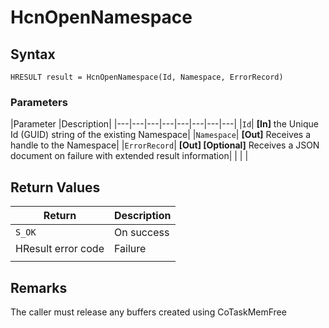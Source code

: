 # HcnOpenNamespace

## Syntax
`HRESULT result = HcnOpenNamespace(Id, Namespace, ErrorRecord)`

### Parameters
|Parameter     |Description|
|---|---|---|---|---|---|---|---| 
|`Id`| **[In]** the Unique Id (GUID) string of the existing Namespace|
|`Namespace`| **[Out]** Receives a handle to the Namespace|
|`ErrorRecord`| **[Out] [Optional]** Receives a JSON document on failure with extended result information|
|    |    | 



## Return Values
|Return | Description|
|---|---|
|`S_OK`|On success|
|HResult error code|Failure|
|     |     |

## Remarks

The caller must release any buffers created using CoTaskMemFree